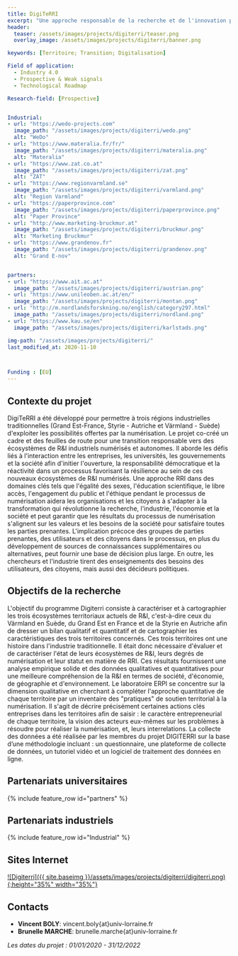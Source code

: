 ```yaml
---
title: DigiTeRRI 
excerpt: "Une approche responsable de la recherche et de l'innovation pour transformer les régions industrielles traditionnelles en territoires industriels numérisés"
header:
  teaser: /assets/images/projects/digiterri/teaser.png
  overlay_image: /assets/images/projects/digiterri/banner.png

keywords: [Territoire; Transition; Digitalisation]

Field of application:
  - Industry 4.0
  - Prospective & Weak signals
  - Technological Roadmap

Research-field: [Prospective]


Industrial:
- url: "https://wedo-projects.com"
  image_path: "/assets/images/projects/digiterri/wedo.png"
  alt: "WeDo"
- url: "https://www.materalia.fr/fr/"
  image_path: "/assets/images/projects/digiterri/materalia.png"
  alt: "Materalia"
- url: "https://www.zat.co.at"
  image_path: "/assets/images/projects/digiterri/zat.png"
  alt: "ZAT"
- url: "https://www.regionvarmland.se"
  image_path: "/assets/images/projects/digiterri/varmland.png"
  alt: "Region Varmland"
- url: "https://paperprovince.com"
  image_path: "/assets/images/projects/digiterri/paperprovince.png"
  alt: "Paper Province" 
- url: "http://www.marketing-bruckmur.at"
  image_path: "/assets/images/projects/digiterri/bruckmur.png"
  alt: "Marketing Bruckmur" 
- url: "https://www.grandenov.fr"
  image_path: "/assets/images/projects/digiterri/grandenov.png"
  alt: "Grand E-nov" 


partners:
- url: "https://www.ait.ac.at"
  image_path: "/assets/images/projects/digiterri/austrian.png"
- url: "https://www.unileoben.ac.at/en/"
  image_path: "/assets/images/projects/digiterri/montan.png"
- url: "http://m.nordlandsforskning.no/english/category297.html"
  image_path: "/assets/images/projects/digiterri/nordland.png"
- url: "https://www.kau.se/en"
  image_path: "/assets/images/projects/digiterri/karlstads.png"

img-path: "/assets/images/projects/digiterri/"  
last_modified_at: 2020-11-10  



Funding : [EU]
---
```


## Contexte du projet 

DigiTeRRI a été développé pour permettre à trois régions industrielles traditionnelles (Grand Est-France, Styrie - Autriche et Värmland - Suède) d'exploiter les possibilités offertes par la numérisation.  Le projet co-créé un cadre et des feuilles de route pour une transition responsable vers des écosystèmes de R&I industriels numérisés et autonomes. Il aborde les défis liés à l'interaction entre les entreprises, les universités, les gouvernements et la société afin d'initier l'ouverture, la responsabilité démocratique et la réactivité dans un processus favorisant la résilience au sein de ces nouveaux écosystèmes de R&I numérisés. Une approche RRI dans des domaines clés tels que l'égalité des sexes, l'éducation scientifique, le libre accès, l'engagement du public et l'éthique pendant le processus de numérisation aidera les organisations et les citoyens à s'adapter à la transformation qui révolutionne la recherche, l'industrie, l'économie et la société et peut garantir que les résultats du processus de numérisation s'alignent sur les valeurs et les besoins de la société pour satisfaire toutes les parties prenantes. L'implication précoce des groupes de parties prenantes, des utilisateurs et des citoyens dans le processus, en plus du développement de sources de connaissances supplémentaires ou alternatives, peut fournir une base de décision plus large. En outre, les chercheurs et l'industrie tirent des enseignements des besoins des utilisateurs, des citoyens, mais aussi des décideurs politiques.

## Objectifs de la recherche

L'objectif du programme Digiterri consiste à caractériser et à cartographier les trois écosystèmes territoriaux actuels de R&I, c'est-à-dire ceux du Värmland en Suède, du Grand Est en France et de la Styrie en Autriche afin de dresser un bilan qualitatif et quantitatif et de cartographier les caractéristiques des trois territoires concernés. Ces trois territoires ont une histoire dans l'industrie traditionnelle. Il était donc nécessaire d'évaluer et de caractériser l'état de leurs écosystèmes de R&I, leurs degrés de numérisation et leur statut en matière de RRI. Ces résultats fournissent une analyse empirique solide et des données qualitatives et quantitatives pour une meilleure compréhension de la R&I en termes de société, d'économie, de géographie et d'environnement. Le laboratoire ERPI se concentre sur la dimension qualitative en cherchant à compléter l'approche quantitative de chaque territoire par un inventaire des "pratiques" de soutien territorial à la numérisation. Il s'agit de décrire précisément certaines actions clés entreprises dans les territoires afin de saisir : le caractère entrepreneurial de chaque territoire, la vision des acteurs eux-mêmes sur les problèmes à résoudre pour réaliser la numérisation, et, leurs interrelations. La collecte des données a été réalisée par les membres du projet DIGITERRI sur la base d’une méthodologie incluant : un questionnaire, une plateforme de collecte de données, un tutoriel vidéo et un logiciel de traitement des données en ligne.


## Partenariats universitaires

{% include feature_row id="partners" %}


## Partenariats industriels

{% include feature_row id="Industrial" %}



## Sites Internet

<a href="https://digiterri.eu">![Digiterri]({{ site.baseimg }}/assets/images/projects/digiterri/digiterri.png){:height="35%" width="35%"}</a> 



## Contacts 
* **Vincent BOLY**: vincent.boly{at}univ-lorraine.fr
* **Brunelle MARCHE**: brunelle.marche{at}univ-lorraine.fr




 *Les dates du projet : 01/01/2020 - 31/12/2022*